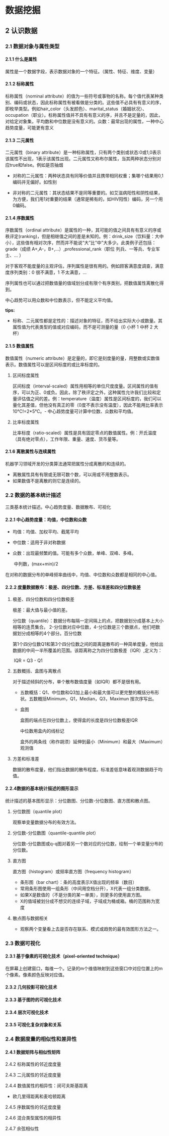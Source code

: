 

# 数据挖掘

## 2 认识数据

### 2.1 数据对象与属性类型

#### 2.1.1 什么是属性

属性是一个数据字段，表示数据对象的一个特征。（属性、特征、维度、变量）

#### 2.1.2 标称属性

标称属性（nominal attribute）的值为一些符号或事物的名称。每个值代表某种类别、编码或状态，因此标称属性有被看做是分类的。这些值不必具有有意义的序，即枚举类型。例如hair_color（头发颜色）、marital_status（婚姻状况）、occupation（职业）。标称属性值并不具有有意义的序，并且不是定量的，因此，对给定对象集，平均数和中位数是没有意义的。众数：最常出现的属性，一种中心趋势度量，可能更有意义

#### 2.1.3 二元属性

二元属性（binary attribute）是一种标称属性，只有两个类别或状态:0或1,0表示该属性不出现，1表示该属性出现。二元属性又称布尔属性，当其两种状态分别对应true和false。例如是否抽烟

- 对称的二元属性：两种状态具有同等价值并且携带相同权重；集哪个结果用0,1编码并无偏好。如性别

- 非对称的二元属性：其状态结果不是同等重要的。如艾滋病阳性和阴性结果，为方便，我们用1对重要的结果（通常是稀有的，如HIV阳性）编码，另一个用0编码。

#### 2.1.4 序数属性

序数属性（ordinal attribute）是属性的一种，其可能的值之间具有有意义的序或秩评定(ranking)，但是相继值之间的差是未知的。例：drink_size（饮料量：大中小），这些值有相对次序，然而并不能说“大”比“中”大多少。此类例子还包括：grade（成绩 A+,A-，B+,...）,professional_rank（职位 列兵、一等兵、专业军士、... ）

对于客观不能度量的主观评估，序列属性是很有用的。例如顾客满意度调查，满意度序列类别：0 很不满意，1 不太满意，...

序列属性也可以通过把数值量的值域划分成有限个有序类别，把数值属性离散化得到。

中心趋势可以用众数和中位数表示，但不能定义平均值。

**tips:** 

- 标称、二元属性都是定性的：描述对象的特征，而不给出实际大小或数量。其属性值为代表类型的值或对应编码，而不是可测量的量（0 小杯 1 中杯 2 大杯）

#### 2.1.5 数值属性

数值属性（numeric attribute）是定量的，即它是刻度量的量，用整数或实数值表示。数值属性可以是区间标度的或比率标度的。

1. 区间标度属性

   区间标度（interval-scaled）属性用相等的单位尺度度量。区间属性的值有序，可以为正、0或负。因此，除了秩评定之外，这种属性允许我们比较和定量评估值之间的差。例：temperature（温度）属性是区间标度的，我们可以量化其差值，但他没有真正的零（0度不表示没有温度），因此不能用比率表示10℃!=2*5℃。- 中心趋势度量可计算中位数、众数和平均值。

2. 比率标度属性

   比率标度（ratio-scaled）属性是具有固定零点的数值属性。例：开氏温度（具有绝对零点），工作年限、重量、速度、货币量等。

#### 2.1.6 离散属性与连续属性

机器学习领域开发的分类算法通常把属性分成离散的和连续的。

- 离散属性具有有限或无限可数个数，可以用或不用整数表示。
- 如果数值不是离散的则它是连续的。

### 2.2 数据的基本统计描述

三类基本统计描述。中心趋势度量、数据散布、可视化

#### 2.2.1 中心趋势度量：均值，中位数和众数

- 均值：均值、加权平均、截尾平均

- 中位数：适用于非对称数据

- 众数：出现最频繁的值。可能有多个众数，单峰、双峰、多峰。

  ​            中列数，(max+min)/2

在对称的数据分布的单峰频率曲线中，均值、中位数和众数都是相同的中心值。

#### 2.2.2 度量数据散布：极差、四分位数、方差、标准差和四分位数极差

1. 极差、四分位数和四分位数极差

   极差：最大值与最小值的差。

   分位数（quantile）：数据分布每隔一定间隔上的点，把数据划分成基本上大小相等的连贯集合。 2-分位数对应中位数，4-分位数是三个数据点，他们吧数据划分成相等的4个部分。百分位数

   第1个四分位数Q1和第3个四分位数之间的距离是散布的一种简单度量，他给出数据的中间一半所覆盖的范围。该距离称之为四分位数极差（IQR）,定义为：

   ​								 IQR = Q3 - Q1 

2. 五数概括、盒图与离散点

   对于描述倾斜的分布，单个散布数值度量（如IQR）都不是很有用。

   - 五数概括：Q1、中位数和Q3加上最小和最大值可以更完整的概括分布形状。五数概括Minimum，Q1，Median，Q3，Maximun 按次序写出。

   - 盒图 

     盒图的端点在四分位数上，使得盒的长度是四分位数极差IQR

     中位数用盒内的线标记

     盒外的两条线（称作胡须）延伸到最小（Minimum）和最大（Maximum）观测值

3. 方差和标准差

   数据的散布度量，他们指出数据的散布程度。标准差低意味着观测数据趋于均值。

#### 2.2.4数据的基本统计描述的图形显示

统计描述的基本图形显示：分位数图、分位数-分位数图、直方图和散点图。

1. 分位数图（quantile plot）

   观察单变量数据分布的有效方法。

2. 分位数-分位数图（quantile-quantile plot）

   分位数-分位数图或q-q图对着另一个数对应的分位数，绘制一个单变量分布的分位数。

3. 直方图

   直方图（histogram）或频率直方图（frequency histogram）

   - 条形图（bar chart）：条的高度表示X值出现的频率（数目）
   - 常用条形图使用一组条形（中间用空档分开），X代表一组分类数据。
   - 如果X是数值的（不是分类的某一单类），则更多的使用直方图。
   - X的值域被划分成不想交的连续子域，子域成为桶或箱。桶的范围称为宽度

4. 散点图与数据相关

   - 观察两个变量看上去是否存在联系、模式或趋势的最有效图形方法之一。

### 2.3 数据可视化

#### 2.3.1 基于像素的可视化技术（pixel-oriented technique）

在屏幕上创建窗口，每维一个。记录的m个维值映射到这些窗口中对应位置上的m个像素。像素颜色反映对应值。

#### 2.3.2 几何投影可视化技术

#### 2.3.3 基于图符的可视化技术

#### 2.3.4 层次可视化技术

#### 2.3.5 可视化复杂对象和关系



### 2.4 数据度量的相似性和差异性

#### 2.4.1 数据矩阵与相似性矩阵 

2.4.2 标称属性的邻近度度量

2.4.3 二元属性的邻近度度量

2.4.4 数值属性的相异性：闵可夫斯基距离

-  欧几里得距离和麦哈顿距离

2.4.5 序数属性的邻近度度量

2.4.6 混合类型属性的相异性

2.4.7 余弦相似性

